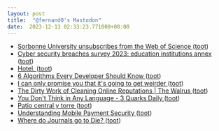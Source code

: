 ```yaml
---
layout: post
title:  "@fernand0's Mastodon"
date:  2023-12-13 02:33:23.771000+00:00
---
```

*  [Sorbonne University unsubscribes from the Web of Science ](https://www.sorbonne-universite.fr/en/news/sorbonne-university-unsubscribes-web-scienc) ([toot](https://mastodon.social/@fernand0/111570767299729978))
*  [Cyber security breaches survey 2023: education institutions annex ](https://www.gov.uk/government/statistics/cyber-security-breaches-survey-2023/cyber-security-breaches-survey-2023-education-institutions-anne) ([toot](https://mastodon.social/@fernand0/111568877820587253))
*  [Hotel. ](https://avecesunafoto.wordpress.com/2023/12/12/hotel) ([toot](https://mastodon.social/@fernand0/111568806868382060))
*  [6 Algorithms Every Developer Should Know  ](https://medium.com/dare-to-be-better/6-algorithms-every-developer-should-know-f78b609c7e7c) ([toot](https://mastodon.social/@fernand0/111568551316299214))
*  [I can only promise you that it's going to get weirder ](https://www.noahpinion.blog/p/i-can-only-promise-you-that-its-goin) ([toot](https://mastodon.social/@fernand0/111568459607388575))
*  [The Dirty Work of Cleaning Online Reputations \| The Walrus ](https://thewalrus.ca/clean-online-reputation) ([toot](https://mastodon.social/@fernand0/111568241514253930))
*  [You Don't Think in Any Language - 3 Quarks Daily ](https://3quarksdaily.com/3quarksdaily/2022/01/you-dont-think-in-any-language.htm) ([toot](https://mastodon.social/@fernand0/111567468345611949))
*  [Patio central y torre ](https://www.flickr.com/photos/fernand0/53388050184) ([toot](https://mastodon.social/@fernand0/111567272669619882))
*  [Understanding Mobile Payment Security ](https://www.tripwire.com/state-of-security/understanding-mobile-payment-securit) ([toot](https://mastodon.social/@fernand0/111567245595604506))
*  [Where do Journals go to Die?  ](https://blog.computationalcomplexity.org/2023/12/where-do-journals-go-to-die.htm) ([toot](https://mastodon.social/@fernand0/111566947331333836))
